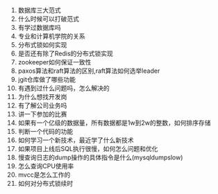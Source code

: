 1. 数据库三大范式
2. 什么时候可以打破范式
3. 有学过数据库吗
4. 专业和计算机学院的关系
5. 分布式锁如何实现
6. 是否还有除了Redis的分布式锁实现
7. zookeeper如何保证一致性
8. paxos算法和raft算法的区别,raft算法如何选举leader
9. jgit仓库做了哪些功能
10. 有遇到过什么问题吗，怎么解决的
11. 为什么想找开发岗
12. 有了解公司业务吗
13. 讲一下参加的比赛
14. 如果有一个亿级的数据量，所有数据都是1w到2w的整数，如何排序存储
15. 判断一个代码的功能
16. 如何学习一个新技术，最近学了什么新技术
17. 如果项目上线后SQL执行很慢，如何怎么问题和优化
18. 慢查询日志的dump操作的具体指令是什么(mysqldumpslow)
19. 怎么查询CPU使用率
20. mvcc是怎么工作的
21. 如何对分布式锁续时
